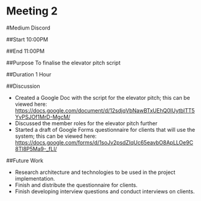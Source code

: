 # Meeting 2

#Medium
Discord

##Start
10:00PM

##End
11:00PM

##Purpose
To finalise the elevator pitch script

##Duration
1 Hour

##Discussion
- Created a Google Doc with the script for the elevator pitch; this can be viewed here: https://docs.google.com/document/d/12sdjqVbNawBTxUEhQ0IUytblTT5YvPSJOf1MrD-MgcM/
- Discussed the member roles for the elevator pitch further
- Started a draft of Google Forms questionnaire for clients that will use the system; this can be viewed here: https://docs.google.com/forms/d/1soJv2psdZIqUc65eavbO8ApLLOe9C8Tl8P5Ma9-_fLI/

##Future Work
- Research architecture and technologies to be used in the project implementation.
- Finish and distribute the questionnaire for clients.
- Finish developing interview questions and conduct interviews on clients.